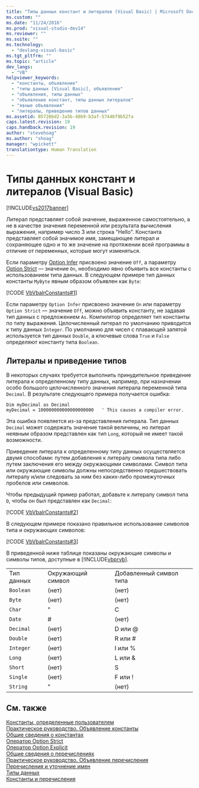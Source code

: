 ```yaml
---
title: "Типы данных констант и литералов (Visual Basic) | Microsoft Docs"
ms.custom: ""
ms.date: "11/24/2016"
ms.prod: "visual-studio-dev14"
ms.reviewer: ""
ms.suite: ""
ms.technology: 
  - "devlang-visual-basic"
ms.tgt_pltfrm: ""
ms.topic: "article"
dev_langs: 
  - "VB"
helpviewer_keywords: 
  - "константы, объявление"
  - "типы данных [Visual Basic], объявление"
  - "объявления, типы данных"
  - "объявление констант, типы данных литералов"
  - "явные объявления"
  - "литералы, приведение типов данных"
ms.assetid: 057206d2-3a5b-40b9-b3af-57446f9b52fa
caps.latest.revision: 19
caps.handback.revision: 19
author: "stevehoag"
ms.author: "shoag"
manager: "wpickett"
translationtype: Human Translation
---
```

# Типы данных констант и литералов (Visual Basic)
[!INCLUDE[vs2017banner](../../../../csharp/includes/vs2017banner.md)]

Литерал представляет собой значение, выраженное самостоятельно, а не в качестве значения переменной или результата вычисления выражения, например число 3 или строка "Hello".  Константа представляет собой значимое имя, замещающее литерал и сохраняющее одно и то же значение на протяжении всей программы в отличие от переменных, которые могут изменяться.  
  
 Если параметру [Option Infer](../../../../visual-basic/language-reference/statements/option-infer-statement.md) присвоено значение `Off`, а параметру [Option Strict](../../../../visual-basic/language-reference/statements/option-strict-statement.md) — значение `On`, необходимо явно объявить все константы с использованием типа данных.  В следующем примере тип данных константы `MyByte` явным образом объявлен как `Byte`:  
  
 [!CODE [VbVbalrConstants#1](../CodeSnippet/VS_Snippets_VBCSharp/VbVbalrConstants#1)]  
  
 Если параметру `Option Infer` присвоено значение `On` или параметру `Option Strict` — значение `Off`, можно объявить константу, не задавая тип данных с предложением `As`.  Компилятор определяет тип константы по типу выражения.  Целочисленный литерал по умолчанию приводится к типу данных `Integer`.  По умолчанию для чисел с плавающей запятой используется тип данных `Double`, а ключевые слова `True` и `False` определяют константу типа `Boolean`.  
  
## Литералы и приведение типов  
 В некоторых случаях требуется выполнить принудительное приведение литерала к определенному типу данных, например, при назначении особо большого целочисленного значения литерала переменной типа `Decimal`.  В результате следующего примера получается ошибка:  
  
```  
Dim myDecimal as Decimal  
myDecimal = 100000000000000000000   ' This causes a compiler error.  
```  
  
 Эта ошибка появляется из\-за представления литерала.  Тип данных `Decimal` может содержать значение такой величины, но литерал неявным образом представлен как тип `Long`, который не имеет такой возможности.  
  
 Приведение литерала к определенному типу данных осуществляется двумя способами: путем добавления к литералу символа типа либо путем заключения его между окружающими символами.  Символ типа или окружающие символы должны непосредственно предшествовать литералу и\/или следовать за ним без каких\-либо промежуточных пробелов или символов.  
  
 Чтобы предыдущий пример работал, добавьте к литералу символ типа `D`, чтобы он был представлен как `Decimal`:  
  
 [!CODE [VbVbalrConstants#2](../CodeSnippet/VS_Snippets_VBCSharp/VbVbalrConstants#2)]  
  
 В следующем примере показано правильное использование символов типа и окружающих символов:  
  
 [!CODE [VbVbalrConstants#3](../CodeSnippet/VS_Snippets_VBCSharp/VbVbalrConstants#3)]  
  
 В приведенной ниже таблице показаны окружающие символы и символы типов, доступные в [!INCLUDE[vbprvb](../../../../csharp/programming-guide/concepts/linq/includes/vbprvb_md.md)].  
  
||||  
|-|-|-|  
|Тип данных|Окружающий символ|Добавленный символ типа|  
|`Boolean`|\(нет\)|\(нет\)|  
|`Byte`|\(нет\)|\(нет\)|  
|`Char`|"|C|  
|`Date`|\#|\(нет\)|  
|`Decimal`|\(нет\)|D или @|  
|`Double`|\(нет\)|R или \#|  
|`Integer`|\(нет\)|I или %|  
|`Long`|\(нет\)|L или &|  
|`Short`|\(нет\)|S|  
|`Single`|\(нет\)|F или \!|  
|`String`|"|\(нет\)|  
  
## См. также  
 [Константы, определенные пользователем](../../../../visual-basic/programming-guide/language-features/constants-enums/user-defined-constants.md)   
 [Практическое руководство. Объявление константы](../../../../visual-basic/programming-guide/language-features/constants-enums/how-to-declare-a-constant.md)   
 [Общие сведения о константах](../../../../visual-basic/programming-guide/language-features/constants-enums/constants-overview.md)   
 [Оператор Option Strict](../../../../visual-basic/language-reference/statements/option-strict-statement.md)   
 [Оператор Option Explicit](../../../../visual-basic/language-reference/statements/option-explicit-statement.md)   
 [Общие сведения о перечислениях](../../../../visual-basic/programming-guide/language-features/constants-enums/enumerations-overview.md)   
 [Практическое руководство. Объявление перечисления](../../../../visual-basic/programming-guide/language-features/constants-enums/how-to-declare-enumerations.md)   
 [Перечисления и уточнение имен](../../../../visual-basic/programming-guide/language-features/constants-enums/enumerations-and-name-qualification.md)   
 [Типы данных](../../../../visual-basic/language-reference/data-types/data-type-summary.md)   
 [Константы и перечисления](../../../../visual-basic/language-reference/constants-and-enumerations.md)